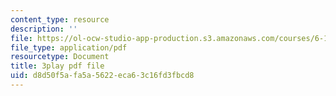 ```yaml
---
content_type: resource
description: ''
file: https://ol-ocw-studio-app-production.s3.amazonaws.com/courses/6-189-multicore-programming-primer-january-iap-2007/d8d50f5afa5a5622eca63c16fd3fbcd8_f2_lvRuqp50.pdf
file_type: application/pdf
resourcetype: Document
title: 3play pdf file
uid: d8d50f5a-fa5a-5622-eca6-3c16fd3fbcd8
---
```


